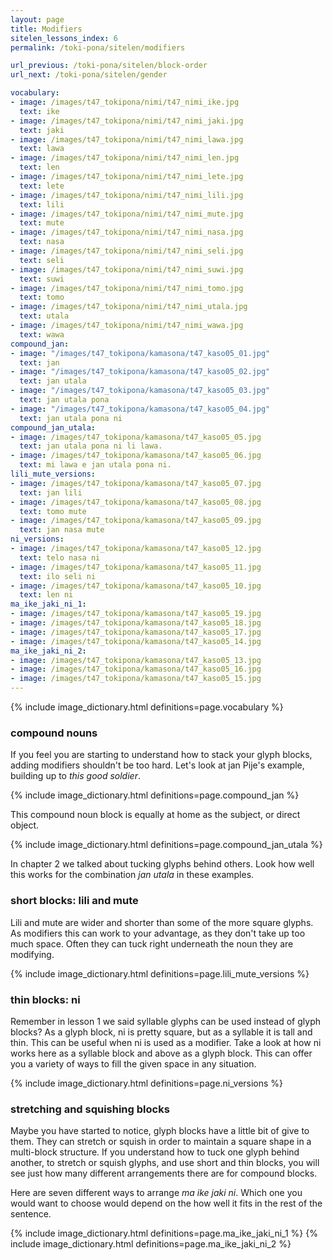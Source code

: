 ```yaml
---
layout: page
title: Modifiers
sitelen_lessons_index: 6
permalink: /toki-pona/sitelen/modifiers

url_previous: /toki-pona/sitelen/block-order
url_next: /toki-pona/sitelen/gender

vocabulary:
- image: /images/t47_tokipona/nimi/t47_nimi_ike.jpg
  text: ike
- image: /images/t47_tokipona/nimi/t47_nimi_jaki.jpg
  text: jaki
- image: /images/t47_tokipona/nimi/t47_nimi_lawa.jpg
  text: lawa
- image: /images/t47_tokipona/nimi/t47_nimi_len.jpg
  text: len
- image: /images/t47_tokipona/nimi/t47_nimi_lete.jpg
  text: lete
- image: /images/t47_tokipona/nimi/t47_nimi_lili.jpg
  text: lili
- image: /images/t47_tokipona/nimi/t47_nimi_mute.jpg
  text: mute
- image: /images/t47_tokipona/nimi/t47_nimi_nasa.jpg
  text: nasa
- image: /images/t47_tokipona/nimi/t47_nimi_seli.jpg
  text: seli
- image: /images/t47_tokipona/nimi/t47_nimi_suwi.jpg
  text: suwi
- image: /images/t47_tokipona/nimi/t47_nimi_tomo.jpg
  text: tomo
- image: /images/t47_tokipona/nimi/t47_nimi_utala.jpg
  text: utala
- image: /images/t47_tokipona/nimi/t47_nimi_wawa.jpg
  text: wawa
compound_jan:
- image: "/images/t47_tokipona/kamasona/t47_kaso05_01.jpg"
  text: jan
- image: "/images/t47_tokipona/kamasona/t47_kaso05_02.jpg"
  text: jan utala
- image: "/images/t47_tokipona/kamasona/t47_kaso05_03.jpg"
  text: jan utala pona
- image: "/images/t47_tokipona/kamasona/t47_kaso05_04.jpg"
  text: jan utala pona ni
compound_jan_utala:
- image: /images/t47_tokipona/kamasona/t47_kaso05_05.jpg
  text: jan utala pona ni li lawa.
- image: /images/t47_tokipona/kamasona/t47_kaso05_06.jpg
  text: mi lawa e jan utala pona ni.
lili_mute_versions:
- image: /images/t47_tokipona/kamasona/t47_kaso05_07.jpg
  text: jan lili
- image: /images/t47_tokipona/kamasona/t47_kaso05_08.jpg
  text: tomo mute
- image: /images/t47_tokipona/kamasona/t47_kaso05_09.jpg
  text: jan nasa mute
ni_versions:
- image: /images/t47_tokipona/kamasona/t47_kaso05_12.jpg
  text: telo nasa ni
- image: /images/t47_tokipona/kamasona/t47_kaso05_11.jpg
  text: ilo seli ni
- image: /images/t47_tokipona/kamasona/t47_kaso05_10.jpg
  text: len ni
ma_ike_jaki_ni_1:
- image: /images/t47_tokipona/kamasona/t47_kaso05_19.jpg
- image: /images/t47_tokipona/kamasona/t47_kaso05_18.jpg
- image: /images/t47_tokipona/kamasona/t47_kaso05_17.jpg
- image: /images/t47_tokipona/kamasona/t47_kaso05_14.jpg
ma_ike_jaki_ni_2:
- image: /images/t47_tokipona/kamasona/t47_kaso05_13.jpg
- image: /images/t47_tokipona/kamasona/t47_kaso05_16.jpg
- image: /images/t47_tokipona/kamasona/t47_kaso05_15.jpg
---
```


{% include image_dictionary.html definitions=page.vocabulary %}

### compound nouns

If you feel you are starting to understand how to stack your glyph blocks, adding modifiers shouldn't be too hard. Let's look at jan Pije's example, building up to _this good soldier_.

{% include image_dictionary.html definitions=page.compound_jan %}

This compound noun block is equally at home as the subject, or direct object.

{% include image_dictionary.html definitions=page.compound_jan_utala %}

In chapter 2 we talked about tucking glyphs behind others. Look how well this works for the combination _jan utala_ in these examples.

### short blocks: lili and mute

Lili and mute are wider and shorter than some of the more square glyphs. As modifiers this can work to your advantage, as they don't take up too much space. Often they can tuck right underneath the noun they are modifying.

{% include image_dictionary.html definitions=page.lili_mute_versions %}

### thin blocks: ni

Remember in lesson 1 we said syllable glyphs can be used instead of glyph blocks? As a glyph block, ni is pretty square, but as a syllable it is tall and thin. This can be useful when ni is used as a modifier. Take a look at how ni works here as a syllable block and above as a glyph block.  This can offer you a variety of ways to fill the given space in any situation.

{% include image_dictionary.html definitions=page.ni_versions %}

### stretching and squishing blocks

Maybe you have started to notice, glyph blocks have a little bit of give to them. They can stretch or squish in order to maintain a square shape in a multi-block structure. If you understand how to tuck one glyph behind another, to stretch or squish glyphs, and use short and thin blocks, you will see just how many different arrangements there are for compound blocks.

Here are seven different ways to arrange _ma ike jaki ni_. Which one you would want to choose would depend on the how well it fits in the rest of the sentence.

{% include image_dictionary.html definitions=page.ma_ike_jaki_ni_1 %}
{% include image_dictionary.html definitions=page.ma_ike_jaki_ni_2 %}

